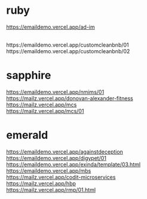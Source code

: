 # ruby
https://emaildemo.vercel.app/ad-im
<!-- <br>
https://emaildemo.vercel.app/adb -->
<br>
https://emaildemo.vercel.app/customcleanbnb/01
<br>
https://emaildemo.vercel.app/customcleanbnb/02
<!-- <br>
https://emaildemo.vercel.app/im -->

# sapphire
https://emaildemo.vercel.app/nmims/01
<br>
https://mailz.vercel.app/donovan-alexander-fitness
<br>
https://mailz.vercel.app/mcs
<br>
https://mailz.vercel.app/mcs/01

# emerald
https://emaildemo.vercel.app/againstdeception
<br>
https://emaildemo.vercel.app/digypet/01
<br>
https://emaildemo.vercel.app/exinda/template/03.html
<br>
https://emaildemo.vercel.app/mbs
<br>
https://mailz.vercel.app/codit-microservices
<br>
https://mailz.vercel.app/hbp
<br>
https://mailz.vercel.app/rmp/01.html

<!-- # Misc
https://emaildemo.vercel.app/extra/pp/01 -->

